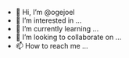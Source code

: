 - 👋 Hi, I’m @ogejoel
- 👀 I’m interested in ...
- 🌱 I’m currently learning ...
- 💞️ I’m looking to collaborate on ...
- 📫 How to reach me ...

<!---
ogejoel/ogejoel is a ✨ special ✨ repository because its `README.md` (this file) appears on your GitHub profile.
You can click the Preview link to take a look at your changes.
--->
